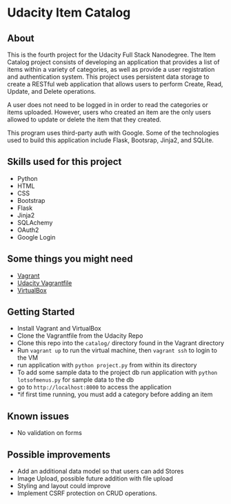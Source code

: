 # Udacity Item Catalog


## About
This is the fourth project for the Udacity Full Stack Nanodegree. The Item Catalog project consists of developing an application that provides a list of items within a variety of categories, as well as provide a user registration and authentication system. This project uses persistent data storage to create a RESTful web application that allows users to perform Create, Read, Update, and Delete operations.

A user does not need to be logged in in order to read the categories or items uploaded. However, users who created an item are the only users allowed to update or delete the item that they created.

This program uses third-party auth with Google. Some of the technologies used to build this application include Flask, Bootsrap, Jinja2, and SQLite.


## Skills used for this project
- Python
- HTML
- CSS
- Bootstrap
- Flask
- Jinja2
- SQLAchemy
- OAuth2
- Google Login

## Some things you might need
- [Vagrant](https://www.vagrantup.com/)
- [Udacity Vagrantfile](https://github.com/udacity/fullstack-nanodegree-vm)
- [VirtualBox](https://www.virtualbox.org/wiki/Downloads)

## Getting Started
- Install Vagrant and VirtualBox
- Clone the Vagrantfile from the Udacity Repo
- Clone this repo into the `catalog/` directory found in the Vagrant directory
- Run `vagrant up` to run the virtual machine, then `vagrant ssh` to login to the VM
- run application with `python project.py` from within its directory
- To add some sample data to the project db
  run application with `python lotsofmenus.py` for sample data to the db
- go to `http://localhost:8000` to access the application
- *if first time running, you must add a category before adding an item

## Known issues
- No validation on forms

## Possible improvements
- Add an additional data model so that users can add Stores
- Image Upload, possible future addition with file upload
- Styling and layout could improve
- Implement CSRF protection on CRUD operations.



